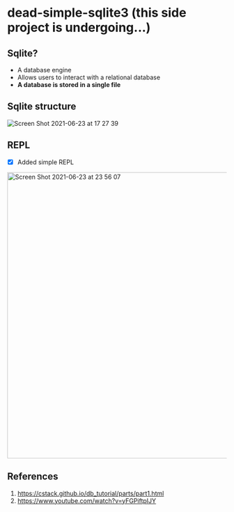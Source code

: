 # dead-simple-sqlite3 (this side project is undergoing...)


## Sqlite?
* A database engine
* Allows users to interact with a relational database
* **A database is stored in a single file**

## Sqlite structure
![Screen Shot 2021-06-23 at 17 27 39](https://user-images.githubusercontent.com/12546802/123063403-555faf00-d448-11eb-9093-6a2f90df76cf.png)

## REPL
- [x] Added simple REPL
<img width="658" alt="Screen Shot 2021-06-23 at 23 56 07" src="https://user-images.githubusercontent.com/12546802/123120883-a5a63380-d47f-11eb-83c8-796578945df6.png">

## References
1. https://cstack.github.io/db_tutorial/parts/part1.html
2. https://www.youtube.com/watch?v=yFGPiftpIJY

